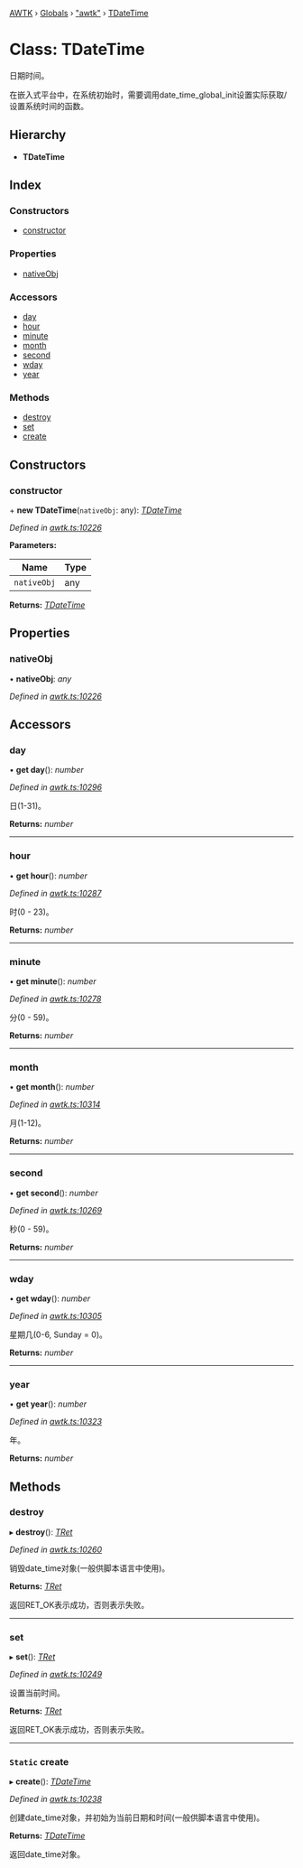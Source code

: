 [AWTK](../README.md) › [Globals](../globals.md) › ["awtk"](../modules/_awtk_.md) › [TDateTime](_awtk_.tdatetime.md)

# Class: TDateTime

日期时间。

在嵌入式平台中，在系统初始时，需要调用date\_time\_global\_init设置实际获取/设置系统时间的函数。

## Hierarchy

* **TDateTime**

## Index

### Constructors

* [constructor](_awtk_.tdatetime.md#constructor)

### Properties

* [nativeObj](_awtk_.tdatetime.md#nativeobj)

### Accessors

* [day](_awtk_.tdatetime.md#day)
* [hour](_awtk_.tdatetime.md#hour)
* [minute](_awtk_.tdatetime.md#minute)
* [month](_awtk_.tdatetime.md#month)
* [second](_awtk_.tdatetime.md#second)
* [wday](_awtk_.tdatetime.md#wday)
* [year](_awtk_.tdatetime.md#year)

### Methods

* [destroy](_awtk_.tdatetime.md#destroy)
* [set](_awtk_.tdatetime.md#set)
* [create](_awtk_.tdatetime.md#static-create)

## Constructors

###  constructor

\+ **new TDateTime**(`nativeObj`: any): *[TDateTime](_awtk_.tdatetime.md)*

*Defined in [awtk.ts:10226](https://github.com/zlgopen/awtk-binding/blob/5be3859/tools/code_gen/js/output/awtk.ts#L10226)*

**Parameters:**

Name | Type |
------ | ------ |
`nativeObj` | any |

**Returns:** *[TDateTime](_awtk_.tdatetime.md)*

## Properties

###  nativeObj

• **nativeObj**: *any*

*Defined in [awtk.ts:10226](https://github.com/zlgopen/awtk-binding/blob/5be3859/tools/code_gen/js/output/awtk.ts#L10226)*

## Accessors

###  day

• **get day**(): *number*

*Defined in [awtk.ts:10296](https://github.com/zlgopen/awtk-binding/blob/5be3859/tools/code_gen/js/output/awtk.ts#L10296)*

日(1-31)。

**Returns:** *number*

___

###  hour

• **get hour**(): *number*

*Defined in [awtk.ts:10287](https://github.com/zlgopen/awtk-binding/blob/5be3859/tools/code_gen/js/output/awtk.ts#L10287)*

时(0 - 23)。

**Returns:** *number*

___

###  minute

• **get minute**(): *number*

*Defined in [awtk.ts:10278](https://github.com/zlgopen/awtk-binding/blob/5be3859/tools/code_gen/js/output/awtk.ts#L10278)*

分(0 - 59)。

**Returns:** *number*

___

###  month

• **get month**(): *number*

*Defined in [awtk.ts:10314](https://github.com/zlgopen/awtk-binding/blob/5be3859/tools/code_gen/js/output/awtk.ts#L10314)*

月(1-12)。

**Returns:** *number*

___

###  second

• **get second**(): *number*

*Defined in [awtk.ts:10269](https://github.com/zlgopen/awtk-binding/blob/5be3859/tools/code_gen/js/output/awtk.ts#L10269)*

秒(0 - 59)。

**Returns:** *number*

___

###  wday

• **get wday**(): *number*

*Defined in [awtk.ts:10305](https://github.com/zlgopen/awtk-binding/blob/5be3859/tools/code_gen/js/output/awtk.ts#L10305)*

星期几(0-6, Sunday = 0)。

**Returns:** *number*

___

###  year

• **get year**(): *number*

*Defined in [awtk.ts:10323](https://github.com/zlgopen/awtk-binding/blob/5be3859/tools/code_gen/js/output/awtk.ts#L10323)*

年。

**Returns:** *number*

## Methods

###  destroy

▸ **destroy**(): *[TRet](../enums/_awtk_.tret.md)*

*Defined in [awtk.ts:10260](https://github.com/zlgopen/awtk-binding/blob/5be3859/tools/code_gen/js/output/awtk.ts#L10260)*

销毁date_time对象(一般供脚本语言中使用)。

**Returns:** *[TRet](../enums/_awtk_.tret.md)*

返回RET_OK表示成功，否则表示失败。

___

###  set

▸ **set**(): *[TRet](../enums/_awtk_.tret.md)*

*Defined in [awtk.ts:10249](https://github.com/zlgopen/awtk-binding/blob/5be3859/tools/code_gen/js/output/awtk.ts#L10249)*

设置当前时间。

**Returns:** *[TRet](../enums/_awtk_.tret.md)*

返回RET_OK表示成功，否则表示失败。

___

### `Static` create

▸ **create**(): *[TDateTime](_awtk_.tdatetime.md)*

*Defined in [awtk.ts:10238](https://github.com/zlgopen/awtk-binding/blob/5be3859/tools/code_gen/js/output/awtk.ts#L10238)*

创建date_time对象，并初始为当前日期和时间(一般供脚本语言中使用)。

**Returns:** *[TDateTime](_awtk_.tdatetime.md)*

返回date_time对象。
